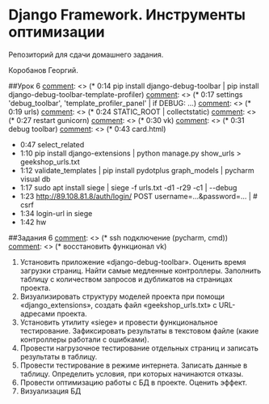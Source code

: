 # Django Framework. Инструменты оптимизации

Репозиторий для сдачи домашнего задания.

Коробанов Георгий.

##Урок 6
[comment]: <> (* 0:14 pip install django-debug-toolbar | pip install django-debug-toolbar-template-profiler)
[comment]: <> (* 0:17 settings 'debug_toolbar', 'template_profiler_panel' | if DEBUG: ...)
[comment]: <> (* 0:19 urls)
[comment]: <> (* 0:24 STATIC_ROOT | collectstatic)
[comment]: <> (* 0:27 restart gunicorn)
[comment]: <> (* 0:30 vk)
[comment]: <> (* 0:31 debug toolbar)
[comment]: <> (* 0:43 card.html)
* 0:47 select_related
* 1:10 pip install django-extensions | python manage.py show_urls > geekshop_urls.txt
* 1:12 validate_templates | pip install pydotplus graph_models | pycharm visual db
* 1:17 sudo apt install siege | siege -f urls.txt -d1 -r29 -c1 | --debug
* 1:23 http://89.108.81.8/auth/login/ POST username=...&password=... | # csrf
* 1:34 login-url in siege
* 1:42 hw

##Задания 6
[comment]: <> (* ssh подключение &#40;pycharm, cmd&#41;)
[comment]: <> (* восстановить функционал vk)
1. Установить приложение «django-debug-toolbar». Оценить время загрузки страниц. Найти самые медленные контроллеры. Заполнить таблицу с количеством запросов и дубликатов на страницах проекта.
2. Визуализировать структуру моделей проекта при помощи «django_extensions», создать файл «geekshop_urls.txt» с URL-адресами проекта.
3. Установить утилиту «siege» и провести функциональное тестирование. Зафиксировать результаты в текстовом файле (какие контроллеры работали с ошибками).
4. Провести нагрузочное тестирование отдельных страниц и записать результаты в таблицу.
5. Провести тестирование в режиме интернета. Записать данные в таблицу. Определить условия, при которых начинаются отказы.
6. Провести оптимизацию работы с БД в проекте. Оценить эффект.
7. Визуализация БД

[comment]: <> (##Урок 5)
[comment]: <> (* 0:10 bug fixed)
[comment]: <> (* `this` add to requirements.txt and fill_db)
[comment]: <> (* 0:41 reg.ru login | vps | заказать | ubuntu)
[comment]: <> (* 0:43 settings databases postgesql)
[comment]: <> (* 0:45 lib psycopg2-binary | activate venv | pip freeze > requirements.txt | git push)
[comment]: <> (* 0:47 mail ip | terminal ssh root@89.108.81.8 login | without pass ssh-copy-id root@89.108.81.8)
[comment]: <> (* 0:49 ssh-keygen | cat /root/.ssh/id_rsa.pub | copy)
[comment]: <> (* 0:50 repository settings | deploy keys | new | paste)
[comment]: <> (* 0:51 apt update | apt install nginx | apt install postgresql postgresql-contrib | apt install python3-venv | apt install git)
[comment]: <> (* 0:54 nano /etc/postgresql/12/main/pg_hba.conf | peer -> trust | systemctl restart postgresql | systemctl status postgresql)
[comment]: <> (* 0:56 useradd -g www-data -m django | cd /home/django/ | git clone git@github.com:georgekorob/geekshop.git)
[comment]: <> (* 0:58 python3 -m venv env | source env/bin/activate | git checkout lesson_2_5 | cd geekshop/geekshop)
[comment]: <> (* 0:59 pip install -r requirements.txt | pip install `wheel`)
[comment]: <> (* 1:02 psql -U postgres | create database geekshop; | exit;)
[comment]: <> (* 1:03 pip install~~ `social-auth-app-django` ~~| python3 manage.py migrate | python3 manage.py fill_db)
[comment]: <> (* 1:04 python3 manage.py~~ `createsuperuser` ~~| python3 manage.py runserver 0.0.0.0:8000)
[comment]: <> (* 1:07 sudo nano /etc/systemd/system/gunicorn.service | edit | pip install `gunicorn`)
[comment]: <> (* 1:12 systemctl enable gunicorn | sudo systemctl start gunicorn | sudo systemctl status gunicorn)
[comment]: <> (* 1:13 chown -R django /home/django/)
[comment]: <> (* 1:14 sudo nano /etc/nginx/sites-available/geekshop | edit | systemctl disable/enable/status gunicorn)
[comment]: <> (* 1:20 sudo ln -s /etc/nginx/sites-available/geekshop /etc/nginx/sites-enabled)
[comment]: <> (* 1:21 rm /etc/nginx/sites-enabled/default | systemctl restart nginx | sudo nginx -t)
[comment]: <> (* 1:22 tail -f /var/log/nginx/error.log | cd ~ | history > /tmp/history.txt | exit)
[comment]: <> (* 1:25 scp root@89.108.81.8:/tmp/history.txt ./Documents/)
[comment]: <> (* scp D:\Programming\geekshop\.env root@89.108.81.8:/home/django/geekshop/.env)
[comment]: <> (* scp D:\Programming\geekshop\users.json root@89.108.81.8:/home/django/geekshop/users.json)
[comment]: <> (* scp D:\Programming\geekshop\media\product_image\ root@89.108.81.8:/home/django/geekshop/media/product_image/)
[comment]: <> (##Задания 5)
[comment]: <> (1. Создать файл зависимостей «requirements.txt» для проекта.)
[comment]: <> (2. Экспортировать данные из базы.)
[comment]: <> (3. Установить и настроить сервер Ubuntu Server 17.)
[comment]: <> (4. Развернуть проект на сервере.)
[comment]: <> (Так как образ виртуальной машины достаточно большого размера, вместо него необходимо в архиве с ДЗ выслать скриншоты с выполненными шагами. Если на каком-то шаге начались проблемы – необходимо написать о них в файле «readme.txt». Если удастся развернуть проект на реальном хостинге – высылайте ссылку.)
[comment]: <> (##Урок 4)
[comment]: <> (* 0:18 basket.delete)
[comment]: <> (* 0:21 basket methods &#40;get_item, save, delete&#41;)
[comment]: <> (* 0:39 basket query set)
[comment]: <> (* 0:58 order get_item and signals)
[comment]: <> (* 1:18 order js)
[comment]: <> (* 2:15 hw)
[comment]: <> (##Задания 4)
[comment]: <> (1. Организовать работу с остатками товара в проекте &#40;попробовать оба способа&#41;.)
[comment]: <> (2. Реализовать обновление статистики заказа через jQuery.)
[comment]: <> (3. Расширить функционал работы с формами при помощи «django-dynamic-formset».)
[comment]: <> (4. *Реализовать асинхронное обновление цены при добавлении нового продукта в заказ.)
[comment]: <> (##Урок 3)
[comment]: <> (* 0:15 photo and lang)
[comment]: <> (* 0:28 basket)
[comment]: <> (* 0:35 models)
[comment]: <> (* 0:53 views)
[comment]: <> (* 1:00 forms)
[comment]: <> (* 1:05 template user dropdown)
[comment]: <> (* 1:19 order templates)
[comment]: <> (* 1:23 views)
[comment]: <> (* 1:32 templates)
[comment]: <> (##Задания 3)
[comment]: <> (1. Создать выпадающее меню для ссылки на личный кабинет пользователя в меню.)
[comment]: <> (2. Создать приложение для работы с заказами пользователя.)
[comment]: <> (3. Создать контроллеры CRUD для заказа на базе Django CBV.)
[comment]: <> (4. Реализовать обновление статуса заказа при совершении покупки.)
[comment]: <> (5. Обновить контроллеры проекта – перевести на Django CBV.)
[comment]: <> (6. *Организовать работу со статусом заказов в админке &#40;имитация обработки заказа в магазине&#41;.)
[comment]: <> (##Урок 2)
[comment]: <> (* 0:08 приложение vk)
[comment]: <> (* 0:11 pip install social_auth_app_django)
[comment]: <> (* 0:12 settings)
[comment]: <> (* 0:16 backend hw)
[comment]: <> (* 0:18 urls)
[comment]: <> (* 0:20 template login)
[comment]: <> (* 0:30 models)
[comment]: <> (* 0:50 forms)
[comment]: <> (* 0:55 view)
[comment]: <> (* 1:01 template profile)
[comment]: <> (* 1:17 settings)
[comment]: <> (* 1:24 pipelines)
[comment]: <> (* 1:43 test)
[comment]: <> (* 1:47 homework)
[comment]: <> (##Задания 2)
[comment]: <> (1. Реализовать в проекте простой вариант аутентификации пользователя через социальную сеть VK+.)
[comment]: <> (2. Поработать со связью моделей «один-к-одному»: создать профиль пользователя и обеспечить возможность его редактирования.)
[comment]: <> (3. Реализовать автоматическое заполнение профиля пользователя при аутентификации через социальную сеть.)
[comment]: <> (4. Проверить работу исключения «AuthForbidden», например, задав при проверке минимальный возраст 100 лет.)
[comment]: <> (5. *Получить и сохранить язык из сети VK+.)
[comment]: <> (6. *Получить и сохранить foto из сети VK+.)
[comment]: <> (##Урок 1)
[comment]: <> (* 0:17 models user activation_key)
[comment]: <> (* 0:23 forms register save)
[comment]: <> (* 0:26 views register post)
[comment]: <> (* 0:31 urls verify)
[comment]: <> (* 0:39 dotenv)
[comment]: <> (* 0:44 .env requirements)
[comment]: <> (* 0:49 template verification)
[comment]: <> (* 1:00 test)
[comment]: <> (* 1:17 request self)
[comment]: <> (* 1:20 DebuggingServer)
[comment]: <> (* 1:27 mainapp.context_processors)
[comment]: <> (* 1:34 mail)
[comment]: <> (##Задания 1)
[comment]: <> (1. Организовать выдачу сообщения об успешной отправке письма с кодом подтверждения в окне регистрации пользователя.)
[comment]: <> (2. Реализовать активацию пользователя при переходе по ссылке из письма.)
[comment]: <> (3. Создать контекстный процессор для корзины и скорректировать код контроллеров основного приложения.)
[comment]: <> (<br>При отправке домашнего задания не нужно отправлять папку с виртуальным окружением &#40;если она есть в проекте – просто удалите&#41;. Можно проверить по объему: если больше 50 МБ – значит папка с виртуальным окружением есть.)